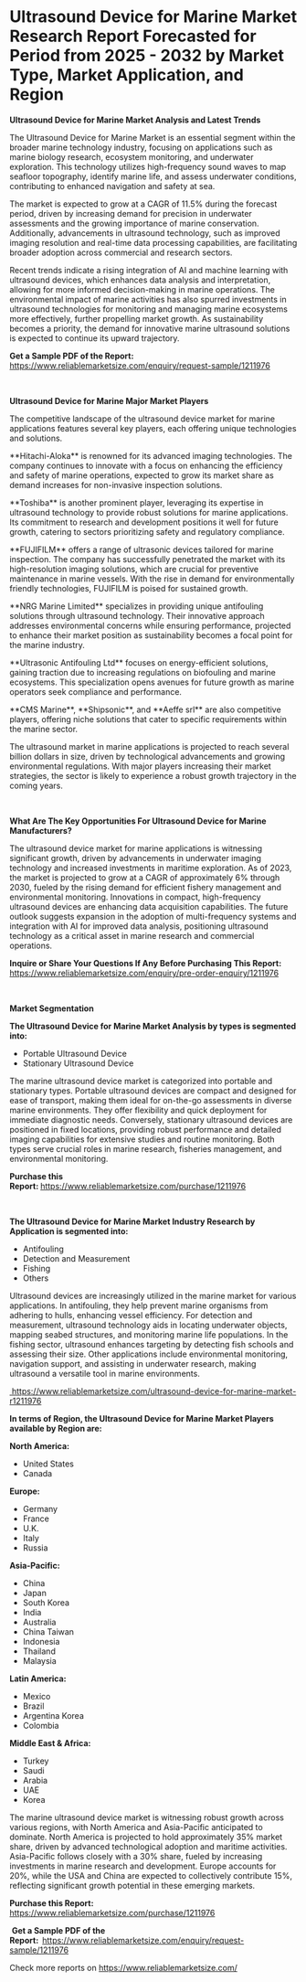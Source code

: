 <p><h1>Ultrasound Device for Marine Market Research Report Forecasted for Period from 2025 -  2032 by Market Type, Market Application, and Region</h1></p><p><strong>Ultrasound Device for Marine Market Analysis and Latest Trends</strong></p>
<p><p>The Ultrasound Device for Marine Market is an essential segment within the broader marine technology industry, focusing on applications such as marine biology research, ecosystem monitoring, and underwater exploration. This technology utilizes high-frequency sound waves to map seafloor topography, identify marine life, and assess underwater conditions, contributing to enhanced navigation and safety at sea.</p><p>The market is expected to grow at a CAGR of 11.5% during the forecast period, driven by increasing demand for precision in underwater assessments and the growing importance of marine conservation. Additionally, advancements in ultrasound technology, such as improved imaging resolution and real-time data processing capabilities, are facilitating broader adoption across commercial and research sectors. </p><p>Recent trends indicate a rising integration of AI and machine learning with ultrasound devices, which enhances data analysis and interpretation, allowing for more informed decision-making in marine operations. The environmental impact of marine activities has also spurred investments in ultrasound technologies for monitoring and managing marine ecosystems more effectively, further propelling market growth. As sustainability becomes a priority, the demand for innovative marine ultrasound solutions is expected to continue its upward trajectory.</p></p>
<p><strong>Get a Sample PDF of the Report:&nbsp;</strong> <a href="https://www.reliablemarketsize.com/enquiry/request-sample/1211976?utm_campaign=3555&utm_medium=2&utm_source=Github&utm_content=ia&utm_term=24032025&utm_id=ultrasound-device-for-marine">https://www.reliablemarketsize.com/enquiry/request-sample/1211976</a></p>
<p>&nbsp;</p>
<p><strong>Ultrasound Device for Marine Major Market Players</strong></p>
<p><p>The competitive landscape of the ultrasound device market for marine applications features several key players, each offering unique technologies and solutions. </p><p>**Hitachi-Aloka** is renowned for its advanced imaging technologies. The company continues to innovate with a focus on enhancing the efficiency and safety of marine operations, expected to grow its market share as demand increases for non-invasive inspection solutions.</p><p>**Toshiba** is another prominent player, leveraging its expertise in ultrasound technology to provide robust solutions for marine applications. Its commitment to research and development positions it well for future growth, catering to sectors prioritizing safety and regulatory compliance.</p><p>**FUJIFILM** offers a range of ultrasonic devices tailored for marine inspection. The company has successfully penetrated the market with its high-resolution imaging solutions, which are crucial for preventive maintenance in marine vessels. With the rise in demand for environmentally friendly technologies, FUJIFILM is poised for sustained growth.</p><p>**NRG Marine Limited** specializes in providing unique antifouling solutions through ultrasound technology. Their innovative approach addresses environmental concerns while ensuring performance, projected to enhance their market position as sustainability becomes a focal point for the marine industry.</p><p>**Ultrasonic Antifouling Ltd** focuses on energy-efficient solutions, gaining traction due to increasing regulations on biofouling and marine ecosystems. This specialization opens avenues for future growth as marine operators seek compliance and performance.</p><p>**CMS Marine**, **Shipsonic**, and **Aeffe srl** are also competitive players, offering niche solutions that cater to specific requirements within the marine sector. </p><p>The ultrasound market in marine applications is projected to reach several billion dollars in size, driven by technological advancements and growing environmental regulations. With major players increasing their market strategies, the sector is likely to experience a robust growth trajectory in the coming years.</p></p>
<p>&nbsp;</p>
<p><strong>What Are The Key Opportunities For Ultrasound Device for Marine Manufacturers?</strong></p>
<p><p>The ultrasound device market for marine applications is witnessing significant growth, driven by advancements in underwater imaging technology and increased investments in maritime exploration. As of 2023, the market is projected to grow at a CAGR of approximately 6% through 2030, fueled by the rising demand for efficient fishery management and environmental monitoring. Innovations in compact, high-frequency ultrasound devices are enhancing data acquisition capabilities. The future outlook suggests expansion in the adoption of multi-frequency systems and integration with AI for improved data analysis, positioning ultrasound technology as a critical asset in marine research and commercial operations.</p></p>
<p><strong>Inquire or Share Your Questions If Any Before Purchasing This Report:</strong> <a href="https://www.reliablemarketsize.com/enquiry/pre-order-enquiry/1211976?utm_campaign=3555&utm_medium=2&utm_source=Github&utm_content=ia&utm_term=24032025&utm_id=ultrasound-device-for-marine">https://www.reliablemarketsize.com/enquiry/pre-order-enquiry/1211976</a></p>
<p>&nbsp;</p>
<p><strong>Market Segmentation</strong></p>
<p><strong>The Ultrasound Device for Marine Market Analysis by types is segmented into:</strong></p>
<p><ul><li>Portable Ultrasound Device</li><li>Stationary Ultrasound Device</li></ul></p>
<p><p>The marine ultrasound device market is categorized into portable and stationary types. Portable ultrasound devices are compact and designed for ease of transport, making them ideal for on-the-go assessments in diverse marine environments. They offer flexibility and quick deployment for immediate diagnostic needs. Conversely, stationary ultrasound devices are positioned in fixed locations, providing robust performance and detailed imaging capabilities for extensive studies and routine monitoring. Both types serve crucial roles in marine research, fisheries management, and environmental monitoring.</p></p>
<p><strong>Purchase this Report:&nbsp;</strong><a href="https://www.reliablemarketsize.com/purchase/1211976?utm_campaign=3555&utm_medium=2&utm_source=Github&utm_content=ia&utm_term=24032025&utm_id=ultrasound-device-for-marine">https://www.reliablemarketsize.com/purchase/1211976</a></p>
<p>&nbsp;</p>
<p><strong>The Ultrasound Device for Marine Market Industry Research by Application is segmented into:</strong></p>
<p><ul><li>Antifouling</li><li>Detection and Measurement</li><li>Fishing</li><li>Others</li></ul></p>
<p><p>Ultrasound devices are increasingly utilized in the marine market for various applications. In antifouling, they help prevent marine organisms from adhering to hulls, enhancing vessel efficiency. For detection and measurement, ultrasound technology aids in locating underwater objects, mapping seabed structures, and monitoring marine life populations. In the fishing sector, ultrasound enhances targeting by detecting fish schools and assessing their size. Other applications include environmental monitoring, navigation support, and assisting in underwater research, making ultrasound a versatile tool in marine environments.</p></p>
<p><a href="https://www.reliablemarketsize.com/ultrasound-device-for-marine-market-r1211976?utm_campaign=3555&utm_medium=2&utm_source=Github&utm_content=ia&utm_term=24032025&utm_id=ultrasound-device-for-marine">&nbsp;https://www.reliablemarketsize.com/ultrasound-device-for-marine-market-r1211976</a></p>
<p><strong>In terms of Region, the Ultrasound Device for Marine Market Players available by Region are:</strong></p>
<p>
    <p> <strong> North America: </strong>
        <ul>
            <li>United States</li>
            <li>Canada</li>
        </ul>
        </p> 
    <p> <strong> Europe: </strong>
        <ul>
            <li>Germany</li>
            <li>France</li>
            <li>U.K.</li>
            <li>Italy</li>
            <li>Russia</li>
        </ul>
        </p> 
    <p> <strong> Asia-Pacific: </strong>
        <ul>
            <li>China</li>
            <li>Japan</li>
            <li>South Korea</li>
            <li>India</li>
            <li>Australia</li>
            <li>China Taiwan</li>
            <li>Indonesia</li>
            <li>Thailand</li>
            <li>Malaysia</li>
        </ul>
        </p> 
    <p> <strong> Latin America: </strong>
        <ul>
            <li>Mexico</li>
            <li>Brazil</li>
            <li>Argentina Korea</li>
            <li>Colombia</li>
        </ul>
        </p> 
    <p> <strong> Middle East & Africa: </strong>
        <ul>
            <li>Turkey</li>
            <li>Saudi</li>
            <li>Arabia</li>
            <li>UAE</li>
            <li>Korea</li>
        </ul>
    </p>
    </p>
<p><p>The marine ultrasound device market is witnessing robust growth across various regions, with North America and Asia-Pacific anticipated to dominate. North America is projected to hold approximately 35% market share, driven by advanced technological adoption and maritime activities. Asia-Pacific follows closely with a 30% share, fueled by increasing investments in marine research and development. Europe accounts for 20%, while the USA and China are expected to collectively contribute 15%, reflecting significant growth potential in these emerging markets.</p></p>
<p><strong>Purchase this Report: </strong><a href="https://www.reliablemarketsize.com/purchase/1211976?utm_campaign=3555&utm_medium=2&utm_source=Github&utm_content=ia&utm_term=24032025&utm_id=ultrasound-device-for-marine">https://www.reliablemarketsize.com/purchase/1211976</a></p>
<p>&nbsp;<strong>Get a Sample PDF of the Report:&nbsp;&nbsp;</strong><a href="https://www.reliablemarketsize.com/enquiry/request-sample/1211976?utm_campaign=3555&utm_medium=2&utm_source=Github&utm_content=ia&utm_term=24032025&utm_id=ultrasound-device-for-marine">https://www.reliablemarketsize.com/enquiry/request-sample/1211976</a></p>
<p><strong></strong></p>
<p>Check more reports on <a href="https://www.reliablemarketsize.com/?utm_campaign=3555&utm_medium=2&utm_source=Github&utm_content=ia&utm_term=24032025&utm_id=ultrasound-device-for-marine">https://www.reliablemarketsize.com/</a></p>